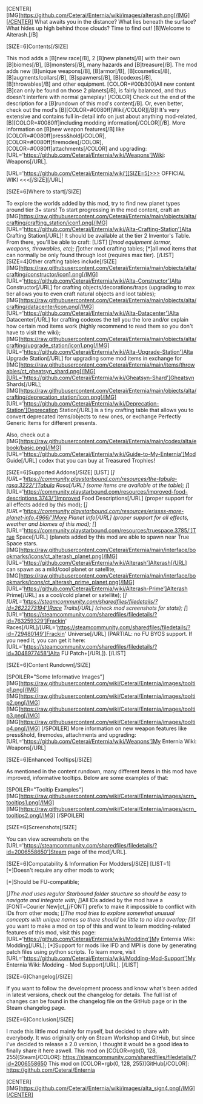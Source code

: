 [CENTER][IMG]https://github.com/Ceterai/Enternia/wiki/images/alterash.png[/IMG][/CENTER]
What awaits you in the distance? What lies beneath the surface? What hides up high behind those clouds? Time to find out! [B]Welcome to Alterash.[/B]

[SIZE=6]Contents[/SIZE]

This mod adds a [B]new race[/B], 2 [B]new planets[/B] with their own [B]biomes[/B], [B]monsters[/B], many hazards and [B]treasure[/B]. The mod adds new [B]unique weapons[/B], [B]armor[/B], [B]cosmetics[/B], [B]augments/collars[/B], [B]spawners[/B], [B]codexes[/B], [B]throwables[/B] and other equipment.
[COLOR=#00b300]All new content [B]can only be found on those 2 planets[/B], is fairly balanced, and thus doesn't interfere with normal gameplay! [/COLOR]
Check out the end of the description for a [B]rundown of this mod's content[/B]. Or, even better, check out the mod's [B][COLOR=#0080ff]Wiki[/COLOR][/B]! It's very extensive and contains full in-detail info on just about anything mod-related, [B][COLOR=#0080ff]including modding information[/COLOR][/B].
More information on [B]new weapon features[/B] like [COLOR=#0080ff]press&hold[/COLOR], [COLOR=#0080ff]firemodes[/COLOR], [COLOR=#0080ff]attachments[/COLOR] and upgrading: [URL='https://github.com/Ceterai/Enternia/wiki/Weapons']Wiki: Weapons[/URL].

[URL='https://github.com/Ceterai/Enternia/wiki'][SIZE=5]>>> OFFICIAL WIKI <<<[/SIZE][/URL]

[SIZE=6]Where to start[/SIZE]

To explore the worlds added by this mod, try to find new planet types around tier 3+ stars!
To start progressing in the mod content, craft an [IMG]https://raw.githubusercontent.com/Ceterai/Enternia/main/objects/alta/crafting/crafting_station/icon1.png[/IMG] [URL='https://github.com/Ceterai/Enternia/wiki/Alta-Crafting-Station']Alta Crafting Station[/URL]! It should be available at the tier 2 Inventor's Table. From there, you'll be able to craft:
[LIST]
[*]mod equipment (armor, weapons, throwables, etc);
[*]other mod crafting tables;
[*]all mod items that can normally be only found through loot (requires max tier).
[/LIST]
[SIZE=4]Other crafting tables include[/SIZE]
[IMG]https://raw.githubusercontent.com/Ceterai/Enternia/main/objects/alta/crafting/constructor/icon1.png[/IMG] [URL='https://github.com/Ceterai/Enternia/wiki/Alta-Constructor']Alta Constructor[/URL] for crafting objects/decorations/traps (upgrading to max tier allows you to even craft natural objects and loot tables);
[IMG]https://raw.githubusercontent.com/Ceterai/Enternia/main/objects/alta/crafting/datacenter/icon.png[/IMG] [URL='https://github.com/Ceterai/Enternia/wiki/Alta-Datacenter']Alta Datacenter[/URL] for crafting codexes the tell you the lore and/or explain how certain mod items work (highly recommend to read them so you don't have to visit the wiki);
[IMG]https://raw.githubusercontent.com/Ceterai/Enternia/main/objects/alta/crafting/upgrade_station/icon1.png[/IMG] [URL='https://github.com/Ceterai/Enternia/wiki/Alta-Upgrade-Station']Alta Upgrade Station[/URL] for upgrading some mod items in exchange for [IMG]https://raw.githubusercontent.com/Ceterai/Enternia/main/items/throwables/ct_gheatsyn_shard.png[/IMG][URL='https://github.com/Ceterai/Enternia/wiki/Gheatsyn-Shard']Gheatsyn Shards[/URL];
[IMG]https://raw.githubusercontent.com/Ceterai/Enternia/main/objects/alta/crafting/deprecation_station/icon.png[/IMG] [URL='https://github.com/Ceterai/Enternia/wiki/Deprecation-Station']Deprecation Station[/URL] is a tiny crafting table that allows you to convert deprecated items/objects to new ones, or exchange Perfectly Generic Items for different presents.

Also, check out a [IMG]https://raw.githubusercontent.com/Ceterai/Enternia/main/codex/alta/ebook/basic.png[/IMG] [URL='https://github.com/Ceterai/Enternia/wiki/Guide-to-My-Enternia']Mod Guide[/URL] codex that you can buy at Treasured Trophies!

[SIZE=6]Supported Addons[/SIZE]
[LIST]
[*][URL='https://community.playstarbound.com/resources/the-tabula-rasa.3222/']Tabula Rasa[/URL] (some items are available at the table);
[*][URL='https://community.playstarbound.com/resources/improved-food-descriptions.3743/']Improved Food Descriptions[/URL] (proper support for all effects added by this mod);
[*][URL='https://community.playstarbound.com/resources/erissss-more-planet-info.4966/']More Planet Info[/URL] (proper support for all effects, weather and biomes of this mod);
[*][URL='https://community.playstarbound.com/resources/truespace.3785/']True Space[/URL] (planets added by this mod are able to spawn near True Space stars. [IMG]https://raw.githubusercontent.com/Ceterai/Enternia/main/interface/bookmarks/icons/ct_alterash_planet.png[/IMG] [URL='https://github.com/Ceterai/Enternia/wiki/Alterash']Alterash[/URL] can spawn as a mild/cool planet or satellite, [IMG]https://raw.githubusercontent.com/Ceterai/Enternia/main/interface/bookmarks/icons/ct_alterash_prime_planet.png[/IMG] [URL='https://github.com/Ceterai/Enternia/wiki/Alterash-Prime']Alterash Prime[/URL] as a cool/cold planet or satellite);
[*][URL='https://steamcommunity.com/sharedfiles/filedetails/?id=2622273194']Race Traits[/URL] (check mod screenshots for stats);
[*][URL='https://steamcommunity.com/sharedfiles/filedetails/?id=763259329']Frackin' Races[/URL]/[URL='https://steamcommunity.com/sharedfiles/filedetails/?id=729480149']Frackin' Universe[/URL] (PARTIAL: no FU BYOS support. If you need it, you can get it here: [URL='https://steamcommunity.com/sharedfiles/filedetails/?id=3048977458']Alta FU Patch+[/URL]).
[/LIST]

[SIZE=6]Content Rundown[/SIZE]

[SPOILER="Some Informative Images"][IMG]https://raw.githubusercontent.com/wiki/Ceterai/Enternia/images/tooltip1.png[/IMG]
[IMG]https://raw.githubusercontent.com/wiki/Ceterai/Enternia/images/tooltip2.png[/IMG]
[IMG]https://raw.githubusercontent.com/wiki/Ceterai/Enternia/images/tooltip3.png[/IMG]
[IMG]https://raw.githubusercontent.com/wiki/Ceterai/Enternia/images/tooltip4.png[/IMG]
[/SPOILER]
More information on new weapon features like press&hold, firemodes, attachments and upgrading: [URL='https://github.com/Ceterai/Enternia/wiki/Weapons']My Enternia Wiki: Weapons[/URL]

[SIZE=6]Enhanced Tooltips[/SIZE]

As mentioned in the content rundown, many different items in this mod have improved, informative tooltips. Below are some examples of that:

[SPOILER="Tooltip Examples"][IMG]https://raw.githubusercontent.com/wiki/Ceterai/Enternia/images/scrn_tooltips1.png[/IMG]
[IMG]https://raw.githubusercontent.com/wiki/Ceterai/Enternia/images/scrn_tooltips2.png[/IMG]
[/SPOILER]

[SIZE=6]Screenshots[/SIZE]

You can view screenshots on the [URL='https://steamcommunity.com/sharedfiles/filedetails/?id=2006558650']Steam page of the mod[/URL].

[SIZE=6]Compatability & Information For Modders[/SIZE]
[LIST=1]
[*]Doesn't require any other mods to work;

[*]Should be FU-compatible;

[*]The mod uses regular Starbound folder structure so should be easy to navigate and integrate with;
[*]All IDs added by the mod have a [FONT=Courier New]ct_[/FONT] prefix to make it impossible to conflict with IDs from other mods;
[*]The mod tries to explore somewhat unusual concepts with unique names so there should be little to no idea overlap;
[*]If you want to make a mod on top of this and want to learn modding-related features of this mod, visit this page: [URL='https://github.com/Ceterai/Enternia/wiki/Modding']My Enternia Wiki: Modding[/URL];
[*]Support for mods like IFD and MPI is done by generating patch files using python scripts. To learn more, visit [URL='https://github.com/Ceterai/Enternia/wiki/Modding-Mod-Support']My Enternia Wiki: Modding - Mod Support[/URL].
[/LIST]

[SIZE=6]Changelog[/SIZE]

If you want to follow the development process and know what's been added in latest versions, check out the changelog for details.
The full list of changes can be found in the changelog file on the GitHub page or in the Steam changelog page.

[SIZE=6]Conclusion[/SIZE]

I made this little mod mainly for myself, but decided to share with everybody.
It was originally only on Steam Workshop and GitHub, but since I've decided to release a 2.0 version, I thought it would be a good idea to finally share it here aswell.
This mod on [COLOR=rgb(0, 128, 255)]Steam[/COLOR]: https://steamcommunity.com/sharedfiles/filedetails/?id=2006558650
This mod on [COLOR=rgb(0, 128, 255)]GitHub[/COLOR]: https://github.com/Ceterai/Enternia

[CENTER][IMG]https://github.com/Ceterai/Enternia/wiki/images/alta_sign4.png[/IMG][/CENTER]
